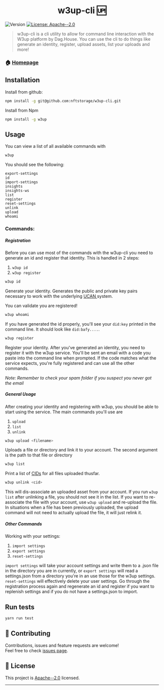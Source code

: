 <h1 align="center">w3up-cli 🆙</h1>
<p>
  <img alt="Version" src="https://img.shields.io/badge/version-0.1.1-blue.svg?cacheSeconds=2592000" />
  <a href="https://github.com/nftstorage/w3up-cli/blob/main/LICENSE.md" target="_blank">
    <img alt="License: Apache--2.0" src="https://img.shields.io/badge/License-Apache--2.0-yellow.svg" />
  </a>
</p>

> w3up-cli is a cli utility to allow for command line interaction with the W3up platform by Dag.House. You can use the cli to do things like generate an identity, register, upload assets, list your uploads and more!

### 🏠 [Homepage](https://github.com/nftstorage/w3up-cli)

## Installation

Install from github:

```sh
npm install -g git@github.com:nftstorage/w3up-cli.git
```

Install from Npm

```sh
npm install -g w3up
```

## Usage

You can view a list of all available commands with

```sh
w3up
```

You should see the following:

```
export-settings
id
import-settings
insights
insights-ws
list
register
reset-settings
unlink
upload
whoami
```

### Commands:

##### Registration

Before you can use most of the commands with the w3up-cli you need to generate an id and register that identity. This is handled in 2 steps:

1. `w3up id`
2. `w3up register`

```sh
w3up id
```

Generate your identity.
Generates the public and private key pairs necessary to work with the underlying [UCAN ](https://ucan.xyz/) system.

You can validate you are registered!

```sh
w3up whoami
```

If you have generated the id properly, you'll see your `did:key` printed in the command line. It should look like `did:bafy....`.

```sh
w3up register
```

Register your identity.
After you've generated an identity, you need to register it with the w3up service. You'll be sent an email with a code you paste into the command line when prompted. If the code matches what the service expects, you're fully registered and can use all the other commands.

_Note: Remember to check your spam folder if you suspect you never got the email_

##### General Usage

After creating your identity and registering with w3up, you should be able to start using the service. The main commands you'll use are

1. `upload`
2. `list`
3. `unlink`

```sh
w3up upload <filename>
```

Uploads a file or directory and link it to your account. The second argument is the path to that file or directory

```sh
w3up list
```

Print a list of [CIDs](https://docs.ipfs.tech/concepts/content-addressing/#content-addressing-and-cids) for all files uploaded thusfar.

```sh
w3up unlink <cid>
```

This will dis-associate an uploaded asset from your account. If you run `w3up list` after unlinking a file, you should not see it in the list. If you want to re-associate the file with your account, use `w3up upload` and re-upload the file. In situations when a file has been previously uploaded, the upload command will not need to actually upload the file, it will just relink it.

##### Other Commands

Working with your settings:

1. `import settings`
2. `export settings`
3. `reset-settings`

`import settings` will take your account settings and write them to a .json file in the directory you are in currently, or `export settings` will read a settings.json from a directory you're in an use those for the w3up settings. `reset-settings` will effectively delete your user settings. Go through the registration process again and regenerate an id and register if you want to replenish settings and if you do not have a settings.json to import.

## Run tests

```sh
yarn run test
```

## 🤝 Contributing

Contributions, issues and feature requests are welcome!<br />Feel free to check [issues page](https://github.com/nftstorage/w3up-cli/issues).

## 📝 License

This project is [Apache--2.0](https://github.com/nftstorage/w3up-cli/blob/main/LICENSE.md) licensed.

---

